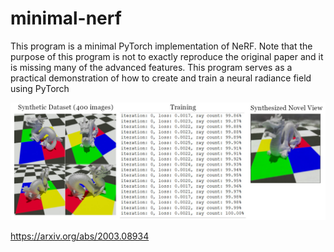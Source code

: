 # minimal-nerf

This program is a minimal PyTorch implementation of NeRF. Note that the purpose of this program is not to exactly reproduce the original paper and it is missing  many of the advanced 
features. This program serves as a practical demonstration of how to create and train a neural radiance field using PyTorch

<img src="minresult.jpg"></img>

https://arxiv.org/abs/2003.08934
